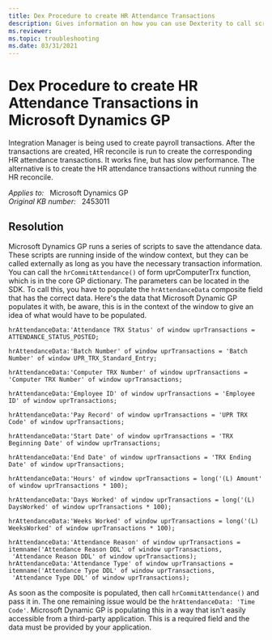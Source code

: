 ```yaml
---
title: Dex Procedure to create HR Attendance Transactions
description: Gives information on how you can use Dexterity to call scripts to run externally. This is for an alternative solution to running HR Reconcile after an Integration Manager Payroll Transaction was run.
ms.reviewer: 
ms.topic: troubleshooting
ms.date: 03/31/2021
---
```

# Dex Procedure to create HR Attendance Transactions in Microsoft Dynamics GP

Integration Manager is being used to create payroll transactions. After the transactions are created, HR reconcile is run to create the corresponding HR attendance transactions. It works fine, but has slow performance. The alternative is to create the HR attendance transactions without running the HR reconcile.

_Applies to:_ &nbsp; Microsoft Dynamics GP  
_Original KB number:_ &nbsp; 2453011

## Resolution

Microsoft Dynamics GP runs a series of scripts to save the attendance data. These scripts are running inside of the window context, but they can be called externally as long as you have the necessary transaction information. You can call the `hrCommitAttendance()` of form uprComputerTrx function, which is in the core GP dictionary. The parameters can be located in the SDK. To call this, you have to populate the `hrAttendanceData` composite field that has the correct data. Here's the data that Microsoft Dynamic GP populates it with, be aware, this is in the context of the window to give an idea of what would have to be populated.

```console
hrAttendanceData:'Attendance TRX Status' of window uprTransactions = ATTENDANCE_STATUS_POSTED;

hrAttendanceData:'Batch Number' of window uprTransactions = 'Batch Number' of window UPR_TRX_Standard_Entry;

hrAttendanceData:'Computer TRX Number' of window uprTransactions = 'Computer TRX Number' of window uprTransactions;

hrAttendanceData:'Employee ID' of window uprTransactions = 'Employee ID' of window uprTransactions;

hrAttendanceData:'Pay Record' of window uprTransactions = 'UPR TRX Code' of window uprTransactions;

hrAttendanceData:'Start Date' of window uprTransactions = 'TRX Beginning Date' of window uprTransactions;

hrAttendanceData:'End Date' of window uprTransactions = 'TRX Ending Date' of window uprTransactions;

hrAttendanceData:'Hours' of window uprTransactions = long('(L) Amount' of window uprTransactions * 100);

hrAttendanceData:'Days Worked' of window uprTransactions = long('(L) DaysWorked' of window uprTransactions * 100);

hrAttendanceData:'Weeks Worked' of window uprTransactions = long('(L) WeeksWorked' of window uprTransactions * 100);

hrAttendanceData:'Attendance Reason' of window uprTransactions = itemname('Attendance Reason DDL' of window uprTransactions, 
 'Attendance Reason DDL' of window uprTransactions);
hrAttendanceData:'Attendance Type' of window uprTransactions = itemname('Attendance Type DDL' of window uprTransactions, 
 'Attendance Type DDL' of window uprTransactions);
```

As soon as the composite is populated, then call `hrCommitAttendance()` and pass it in. The one remaining issue would be the `hrAttendanceData: 'Time Code'`. Microsoft Dynamic GP is populating this in a way that isn't easily accessible from a third-party application. This is a required field and the data must be provided by your application.
